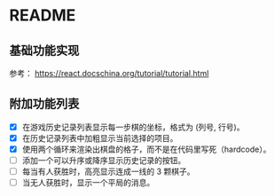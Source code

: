# README

## 基础功能实现

参考： https://react.docschina.org/tutorial/tutorial.html

## 附加功能列表

- [x] 在游戏历史记录列表显示每一步棋的坐标，格式为 (列号, 行号)。
- [x] 在历史记录列表中加粗显示当前选择的项目。
- [x] 使用两个循环来渲染出棋盘的格子，而不是在代码里写死（hardcode）。
- [ ] 添加一个可以升序或降序显示历史记录的按钮。
- [ ] 每当有人获胜时，高亮显示连成一线的 3 颗棋子。
- [ ] 当无人获胜时，显示一个平局的消息。
